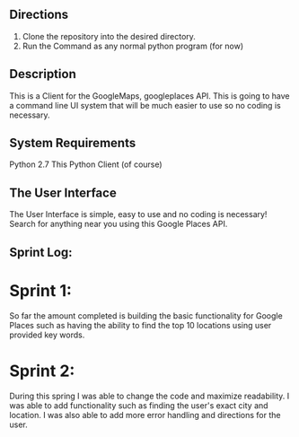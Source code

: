 ## Directions
1. Clone the repository into the desired directory.
2. Run the Command as any normal python program (for now)
## Description
This is a Client for the GoogleMaps, googleplaces API. This is going to have a command line UI system that will be much easier to use so no coding is necessary. 
## System Requirements 
Python 2.7
This Python Client (of course)
## The User Interface
The User Interface is simple, easy to use and no coding is necessary! Search for anything near you using this Google Places API.
## Sprint Log:
# Sprint 1:
  So far the amount completed is building the basic functionality for Google Places such as having the ability to find the top 10 locations using user provided key words.

# Sprint 2:
   During this spring I was able to change the code and maximize readability. I was able to add functionality such as finding the user's exact city and location. I was also able to add more error handling and directions for the user.
